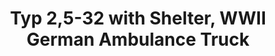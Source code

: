 ---
layout: product
title: "Typ 2,5-32 with Shelter, WWII German Ambulance Truck"
price: "TBA" 
desc: "Maketa"
img_path: "/assets/img/ICM 35402.webp"
brand: "N/A"
available: false
special_offer: false
new: false
soon: false
cat: "010000"
subcat: "013600"
subsubcat: "0N/A"
sifra: "ICM 35402"
popular: false
spec: false
---